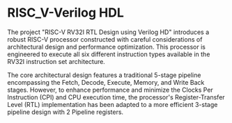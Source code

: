 # RISC_V-Verilog HDL

The project "RISC-V RV32I RTL Design using Verilog HD" introduces a 
robust RISC-V processor constructed with careful considerations of 
architectural design and performance optimization. This processor is engineered 
to execute all six different instruction types available in the RV32I instruction 
set architecture.

The core architectural design features a traditional 5-stage pipeline 
encompassing the Fetch, Decode, Execute, Memory, and Write Back stages. 
However, to enhance performance and minimize the Clocks Per Instruction 
(CPI) and CPU execution time, the processor's Register-Transfer Level (RTL) 
implementation has been adapted to a more efficient 3-stage pipeline design 
with 2 Pipeline registers. 
